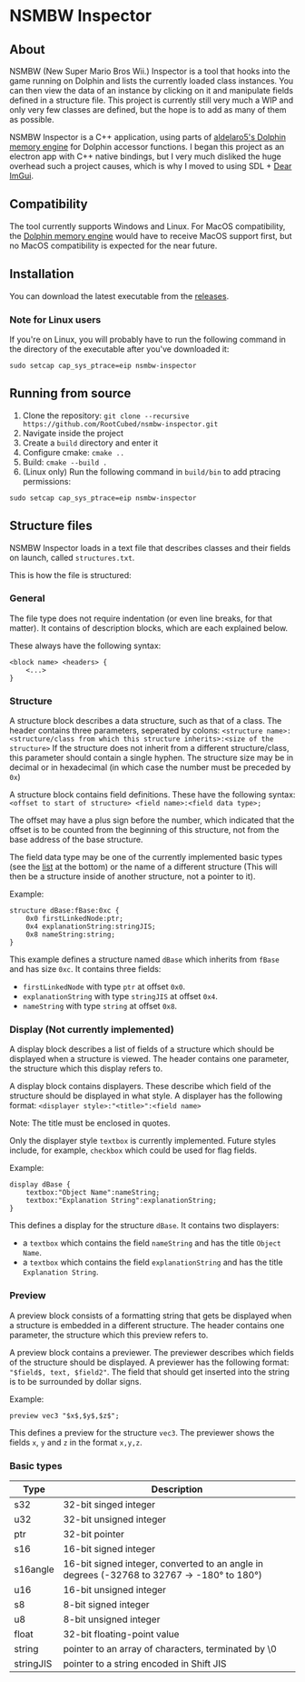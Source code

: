 # NSMBW Inspector

## About
NSMBW (New Super Mario Bros Wii.) Inspector is a tool that hooks into the game running on Dolphin and lists the currently loaded class instances. You can then view the data of an instance by clicking on it and manipulate fields defined in a structure file. This project is currently still very much a WIP and only very few classes are defined, but the hope is to add as many of them as possible.

NSMBW Inspector is a C++ application, using parts of [aldelaro5's Dolphin memory engine](https://github.com/aldelaro5/Dolphin-memory-engine) for Dolphin accessor functions. I began this project as an electron app with C++ native bindings, but I very much disliked the huge overhead such a project causes, which is why I moved to using SDL + [Dear ImGui](https://github.com/ocornut/imgui).
## Compatibility
The tool currently supports Windows and Linux. For MacOS compatibility, the [Dolphin memory engine](https://github.com/aldelaro5/Dolphin-memory-engine) would have to receive MacOS support first, but no MacOS compatibility is expected for the near future.
## Installation
You can download the latest executable from the [releases](https://github.com/LetsPlentendo-CH/nsmbw-inspector/releases).
### Note for Linux users
If you're on Linux, you will probably have to run the following command in the directory of the executable after you've downloaded it:
```shell
sudo setcap cap_sys_ptrace=eip nsmbw-inspector
```
## Running from source
1. Clone the repository: `git clone --recursive https://github.com/RootCubed/nsmbw-inspector.git`
2. Navigate inside the project
3. Create a `build` directory and enter it
4. Configure cmake: `cmake ..`
5. Build: `cmake --build .`
7. (Linux only) Run the following command in `build/bin` to add ptracing permissions:
```shell
sudo setcap cap_sys_ptrace=eip nsmbw-inspector
```

## Structure files
NSMBW Inspector loads in a text file that describes classes and their fields on launch, called `structures.txt`.

This is how the file is structured:
### General
The file type does not require indentation (or even line breaks, for that matter).
It contains of description blocks, which are each explained below.

These always have the following syntax:
```
<block name> <headers> {
    <...>
}
```
### Structure
A structure block describes a data structure, such as that of a class. The header contains three parameters, seperated by colons:
`<structure name>:<structure/class from which this structure inherits>:<size of the structure>`
If the structure does not inherit from a different structure/class, this parameter should contain a single hyphen.
The structure size may be in decimal or in hexadecimal (in which case the number must be preceded by `0x`)

A structure block contains field definitions. These have the following syntax:
`<offset to start of structure> <field name>:<field data type>;`

The offset may have a plus sign before the number, which indicated that the offset is to be counted from the beginning of this structure, not from the base address of the base structure.

The field data type may be one of the currently implemented basic types (see the [list](#basic-types) at the bottom) or the name of a different structure (This will then be a structure inside of another structure, not a pointer to it).

Example:
```
structure dBase:fBase:0xc {
    0x0 firstLinkedNode:ptr;
    0x4 explanationString:stringJIS;
    0x8 nameString:string;
}
```
This example defines a structure named `dBase` which inherits from `fBase` and has size `0xc`. It contains three fields:

- `firstLinkedNode` with type `ptr` at offset `0x0`.
- `explanationString` with type `stringJIS` at offset `0x4`.
- `nameString` with type `string` at offset `0x8`.

### Display (Not currently implemented)
A display block describes a list of fields of a structure which should be displayed when a structure is viewed. The header contains one parameter, the structure which this display refers to.

A display block contains displayers. These describe which field of the structure should be displayed in what style. A displayer has the following format:
`<displayer style>:"<title>":<field name>`

Note: The title must be enclosed in quotes.

Only the displayer style `textbox` is currently implemented. Future styles include, for example, `checkbox` which could be used for flag fields.

Example:
```
display dBase {
    textbox:"Object Name":nameString;
    textbox:"Explanation String":explanationString;
}
```
This defines a display for the structure `dBase`. It contains two displayers:

- a `textbox` which contains the field `nameString` and has the title `Object Name`.
- a `textbox` which contains the field `explanationString` and has the title `Explanation String`.


### Preview
A preview block consists of a formatting string that gets be displayed when a structure is embedded in a different structure. The header contains one parameter, the structure which this preview refers to.

A preview block contains a previewer. The previewer describes which fields of the structure should be displayed. A previewer has the following format:
`"$field$, text, $field2"`. The field that should get inserted into the string is to be surrounded by dollar signs.

Example:
```
preview vec3 "$x$,$y$,$z$";
```
This defines a preview for the structure `vec3`. The previewer shows the fields `x`, `y` and `z` in the format `x,y,z`.

### Basic types
Type | Description
--- | ---
s32 | 32-bit singed integer
u32 | 32-bit unsigned integer
ptr | 32-bit pointer
s16 | 16-bit signed integer
s16angle | 16-bit signed integer, converted to an angle in degrees (-32768 to 32767 -> -180° to 180°)
u16 | 16-bit unsigned integer
s8 | 8-bit signed integer
u8 | 8-bit unsigned integer
float | 32-bit floating-point value
string | pointer to an array of characters, terminated by \0
stringJIS | pointer to a string encoded in Shift JIS